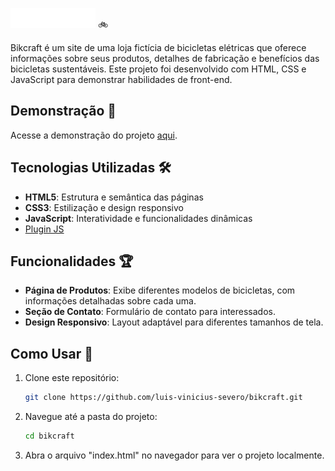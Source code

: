  <img src="/img/bikcraft.svg" width="136" height="32" alt="Bikcraft"/> 🚲
 
<p>Bikcraft é um site de uma loja fictícia de bicicletas elétricas que oferece informações sobre seus produtos, detalhes de fabricação e benefícios das bicicletas sustentáveis. Este projeto foi desenvolvido com HTML, CSS e JavaScript para demonstrar habilidades de front-end.</p>

## Demonstração 📸

Acesse a demonstração do projeto [aqui](https://luis-vinicius-severo.github.io/bikcraft/).

## Tecnologias Utilizadas 🛠

- **HTML5**: Estrutura e semântica das páginas
- **CSS3**: Estilização e design responsivo
- **JavaScript**: Interatividade e funcionalidades dinâmicas
- <a href="https://github.com/origamid/simple-anime">Plugin JS</a>

## Funcionalidades 🏆

- **Página de Produtos**: Exibe diferentes modelos de bicicletas, com informações detalhadas sobre cada uma.
- **Seção de Contato**: Formulário de contato para interessados.
- **Design Responsivo**: Layout adaptável para diferentes tamanhos de tela.

## Como Usar 🚀

1. Clone este repositório:
   ```bash
   git clone https://github.com/luis-vinicius-severo/bikcraft.git

2. Navegue até a pasta do projeto:
   
   ```bash
   cd bikcraft

3. Abra o arquivo "index.html" no navegador para ver o projeto localmente.
   
